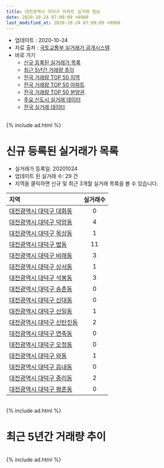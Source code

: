 ```yaml
---
title: 대전광역시 대덕구 아파트 실거래 정보
date: 2020-10-24 07:09:09 +0900
last_modified_at: 2020-10-24 07:09:09 +0900
---
```


* 업데이트 : 2020-10-24
* 자료 출처 : [국토교통부 실거래가 공개시스템](http://rt.molit.go.kr)
* 바로 가기
    * [신규 등록된 실거래가 목록](#신규-등록된-실거래가-목록)
    * [최근 5년간 거래량 추이](#최근-5년간-거래량-추이)
    * [전국 거래량 TOP 50 지역](https://inasie.github.io/apt-trade-info/최근-3개월-전국에서-가장-거래가-많이-발생한-지역)
    * [전국 거래량 TOP 50 아파트](https://inasie.github.io/apt-trade-info/최근-3개월-전국에서-가장-거래가-많이-발생한-아파트)
    * [전국 거래량 TOP 50 분양권](https://inasie.github.io/apt-trade-info/최근-3개월-전국에서-가장-거래가-많이-발생한-분양권)
    * [주요 신도시 실거래 데이터](https://inasie.github.io/apt-trade-info/주요-신도시)
    * [전국 실거래 데이터](https://inasie.github.io/apt-trade-info/전국)

<br>
{% include ad.html %}
<br>

# 신규 등록된 실거래가 목록
* 실거래가 등록일: 20201024
* 업데이트 된 실거래 수: 29 건
* 지역을 클릭하면 신규 및 최근 3개월 실거래 목록을 볼 수 있습니다.


|지역|실거래수|
|:---|:---:|
|[대전광역시 대덕구 대화동](https://inasie.github.io/apt-trade-info/대전광역시-대덕구-대화동)|0|
|[대전광역시 대덕구 덕암동](https://inasie.github.io/apt-trade-info/대전광역시-대덕구-덕암동)|4|
|[대전광역시 대덕구 목상동](https://inasie.github.io/apt-trade-info/대전광역시-대덕구-목상동)|1|
|[대전광역시 대덕구 법동](https://inasie.github.io/apt-trade-info/대전광역시-대덕구-법동)|11|
|[대전광역시 대덕구 비래동](https://inasie.github.io/apt-trade-info/대전광역시-대덕구-비래동)|3|
|[대전광역시 대덕구 상서동](https://inasie.github.io/apt-trade-info/대전광역시-대덕구-상서동)|1|
|[대전광역시 대덕구 석봉동](https://inasie.github.io/apt-trade-info/대전광역시-대덕구-석봉동)|3|
|[대전광역시 대덕구 송촌동](https://inasie.github.io/apt-trade-info/대전광역시-대덕구-송촌동)|0|
|[대전광역시 대덕구 신대동](https://inasie.github.io/apt-trade-info/대전광역시-대덕구-신대동)|0|
|[대전광역시 대덕구 신일동](https://inasie.github.io/apt-trade-info/대전광역시-대덕구-신일동)|1|
|[대전광역시 대덕구 신탄진동](https://inasie.github.io/apt-trade-info/대전광역시-대덕구-신탄진동)|2|
|[대전광역시 대덕구 연축동](https://inasie.github.io/apt-trade-info/대전광역시-대덕구-연축동)|0|
|[대전광역시 대덕구 오정동](https://inasie.github.io/apt-trade-info/대전광역시-대덕구-오정동)|0|
|[대전광역시 대덕구 와동](https://inasie.github.io/apt-trade-info/대전광역시-대덕구-와동)|1|
|[대전광역시 대덕구 읍내동](https://inasie.github.io/apt-trade-info/대전광역시-대덕구-읍내동)|0|
|[대전광역시 대덕구 중리동](https://inasie.github.io/apt-trade-info/대전광역시-대덕구-중리동)|2|
|[대전광역시 대덕구 평촌동](https://inasie.github.io/apt-trade-info/대전광역시-대덕구-평촌동)|0|


<br>
{% include ad.html %}
<br>

# 최근 5년간 거래량 추이


<div style="width:100%;">
    <canvas id="deal_progress" height="200"></canvas>
</div>

<script>
new Chart(document.getElementById("deal_progress"), {
    type: 'line',
    data: {
        labels: ['201510','201511','201512','201601','201602','201603','201604','201605','201606','201607','201608','201609','201610','201611','201612','201701','201702','201703','201704','201705','201706','201707','201708','201709','201710','201711','201712','201801','201802','201803','201804','201805','201806','201807','201808','201809','201810','201811','201812','201901','201902','201903','201904','201905','201906','201907','201908','201909','201910','201911','201912','202001','202002','202003','202004','202005','202006','202007','202008','202009','202010'],
        datasets: [{
            label: '매매',
            pointRadius: 1,
            data: [231, 190, 159, 151, 138, 196, 197, 174, 174, 202, 185, 177, 231, 196, 143, 155, 215, 239, 190, 224, 247, 180, 189, 156, 159, 149, 127, 171, 172, 218, 157, 125, 145, 107, 113, 107, 150, 244, 198, 147, 140, 152, 151, 386, 184, 215, 288, 321, 326, 363, 338, 317, 430, 373, 318, 560, 466, 304, 236, 196, 142],
            borderColor: "rgba(255, 201, 14, 1)",
            backgroundColor: "rgba(255, 201, 14, 0.5)",
            fill: false,
            lineTension: 0
        },{
            label: '전월세',
            pointRadius: 1,
            data: [157, 121, 130, 148, 146, 149, 112, 136, 103, 113, 106, 108, 126, 120, 118, 100, 143, 144, 123, 104, 128, 93, 85, 100, 112, 136, 117, 136, 134, 146, 106, 102, 97, 81, 83, 98, 124, 97, 89, 120, 103, 126, 108, 99, 106, 96, 93, 94, 117, 125, 150, 113, 162, 98, 113, 127, 137, 127, 165, 141, 69],
            borderColor: "rgba(0, 141, 185, 1)",
            backgroundColor: "rgba(0, 141, 185, 0.5)",
            fill: false,
            lineTension: 0
        }
        ]
    },
    options: {
        responsive: true,
        title: {
            display: false
        },
        tooltips: {
            mode: 'index',
            intersect: false
        },
        hover: {
            mode: 'nearest',
            intersect: true
        },
        scales: {
            xAxes: [{
                display: true,
                scaleLabel: {
                    display: true,
                    labelString: '년/월'
                }
            }],
            yAxes: [{
                display: true,
                ticks: {
                    suggestedMin: 0,
                },
                scaleLabel: {
                    display: true,
                    labelString: '실거래 수'
                }
            }]
        }
    }
});

</script>


<br>
{% include ad.html %}
<br>

